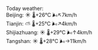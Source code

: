 Today weather:  
Beijing: ☀️   🌡️+26°C 🌬️↖7km/h  
Tianjin: ⛅️  🌡️+25°C 🌬️↗4km/h  
Shijiazhuang: ☀️   🌡️+29°C 🌬️↑4km/h  
Tangshan: ☀️   🌡️+28°C 🌬️→11km/h  
